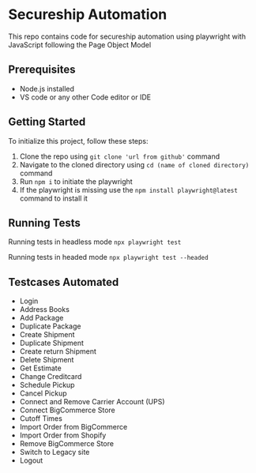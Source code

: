 # Secureship Automation

This repo contains code for secureship automation using playwright with JavaScript following the Page Object Model
## Prerequisites

- Node.js installed
- VS code or any other Code editor or IDE 

## Getting Started

To initialize this project, follow these steps:

1. Clone the repo using `git clone 'url from github'` command
2. Navigate to the cloned directory using `cd (name of cloned directory)` command
3. Run `npm i` to initiate the playwright
4. If the playwright is missing use the `npm install playwright@latest` command to install it


## Running Tests

Running tests in headless mode  `npx playwright test`

Running tests in headed mode `npx playwright test --headed`

## Testcases Automated 

- Login 
- Address Books 
- Add Package 
- Duplicate Package 
- Create Shipment 
- Duplicate Shipment
- Create return Shipment
- Delete Shipment 
- Get Estimate
- Change Creditcard
- Schedule Pickup 
- Cancel Pickup
- Connect and Remove Carrier Account (UPS)
- Connect BigCommerce Store
- Cutoff Times 
- Import Order from BigCommerce
- Import Order from Shopify
- Remove BigCommerce Store
- Switch to Legacy site
- Logout 
